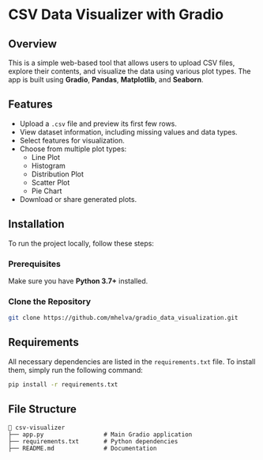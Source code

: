# CSV Data Visualizer with Gradio

## Overview
This is a simple web-based tool that allows users to upload CSV files, explore their contents, and visualize the data using various plot types. The app is built using **Gradio**, **Pandas**, **Matplotlib**, and **Seaborn**.

## Features
- Upload a `.csv` file and preview its first few rows.
- View dataset information, including missing values and data types.
- Select features for visualization.
- Choose from multiple plot types:
  - Line Plot
  - Histogram
  - Distribution Plot
  - Scatter Plot
  - Pie Chart
- Download or share generated plots.

## Installation
To run the project locally, follow these steps:

### Prerequisites
Make sure you have **Python 3.7+** installed.

### Clone the Repository
```bash
git clone https://github.com/mhelva/gradio_data_visualization.git
```

## Requirements
All necessary dependencies are listed in the `requirements.txt` file. To install them, simply run the following command:
```bash
pip install -r requirements.txt
```

## File Structure
```
📂 csv-visualizer
├── app.py                 # Main Gradio application
├── requirements.txt       # Python dependencies
├── README.md              # Documentation
```

